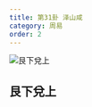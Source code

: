 ```yaml
---
title: 第31卦 泽山咸
category: 周易
order: 2
---
```


![艮下兌上](https://upload.wikimedia.org/wikipedia/commons/f/f7/Yijing-31.png)

## 艮下兌上